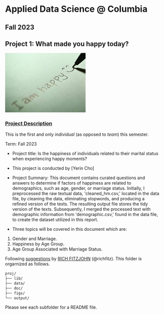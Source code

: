 # Applied Data Science @ Columbia
## Fall 2023
## Project 1: What made you happy today?

![image](figs/title.jpeg)

### [Project Description](doc/Proj1_desc.md)
This is the first and only *individual* (as opposed to *team*) this semester. 

Term: Fall 2023

+ Project title: Is the happiness of individuals related to their marital status when experiencing happy moments?
+ This project is conducted by [Yerin Cho]

+ Project Summary: This document contains curated questions and answers to determine if factors of happiness are related to demographics, such as age, gender, or marriage status. Initially, I preprocessed the raw textual data, 'cleaned_hm.csv,' located in the data file, by cleaning the data, eliminating stopwords, and producing a refined version of the texts. The resulting output file stores the tidy version of the texts. Subsequently, I merged the processed text with demographic information from 'demographic.csv,' found in the data file, to create the dataset utilized in this report.

+ Three topics will be covered in this document which are:

1. Gender and Marriage.
2. Happiness by Age Group.
3. Age Group Associated with Marriage Status.

Following [suggestions](http://nicercode.github.io/blog/2013-04-05-projects/) by [RICH FITZJOHN](http://nicercode.github.io/about/#Team) (@richfitz). This folder is orgarnized as follows.

```
proj/
├── lib/
├── data/
├── doc/
├── figs/
└── output/
```

Please see each subfolder for a README file.
